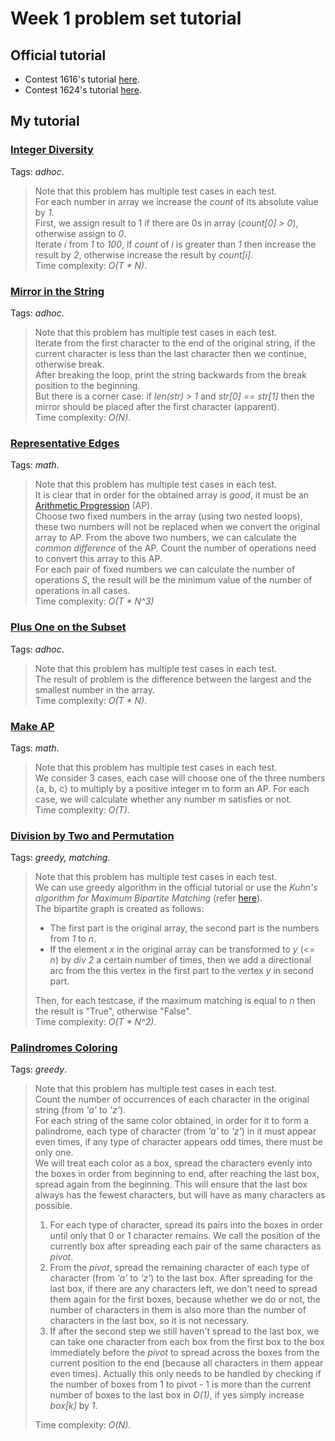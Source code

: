 # Week 1 problem set tutorial

## Official tutorial
- Contest 1616's tutorial [here](https://codeforces.com/blog/entry/98501).
- Contest 1624's tutorial [here](https://codeforces.com/blog/entry/98942).

## My tutorial

### [Integer Diversity](https://codeforces.com/contest/1616/problem/A)

Tags: *adhoc*.
> Note that this problem has multiple test cases in each test. <br>
> For each number in array we increase the *count* of its absolute value by *1*. <br>
> First, we assign result to 1 if there are 0s in array (*count[0] > 0*), otherwise assign to *0*. <br>
> Iterate *i* from *1* to *100*, if *count* of *i* is greater than *1* then increase the result by *2*, otherwise increase the result by *count[i]*. <br>
> Time complexity: *O(T * N)*. 

### [Mirror in the String](https://codeforces.com/contest/1616/problem/B)

Tags: *adhoc*.
> Note that this problem has multiple test cases in each test. <br>
> Iterate from the first character to the end of the original string, if the current character is less than the last character then we continue, otherwise break. <br>
> After breaking the loop, print the string backwards from the break position to the beginning. <br>
> But there is a corner case: if *len(str) > 1* and *str[0] == str[1]* then the mirror should be placed after the first character (apparent). <br>
> Time complexity: *O(N)*.

### [Representative Edges](https://codeforces.com/contest/1616/problem/C)

Tags: *math*.
> Note that this problem has multiple test cases in each test. <br>
> It is clear that in order for the obtained array is *good*, it must be an [Arithmetic Progression](https://en.wikipedia.org/wiki/Arithmetic_progression) (AP). <br>
> Choose two fixed numbers in the array (using two nested loops), these two numbers will not be replaced when we convert the original array to AP. From the above two numbers, we can calculate the *common difference* of the AP. Count the number of operations need to convert this array to this AP. <br>
> For each pair of fixed numbers we can calculate the number of operations *S*, the result will be the minimum value of the number of operations in all cases. <br>
> Time complexity: *O(T * N^3)*

### [Plus One on the Subset](https://codeforces.com/contest/1624/problem/A)

Tags: *adhoc*.
> Note that this problem has multiple test cases in each test. <br>
> The result of problem is the difference between the largest and the smallest number in the array. <br>
> Time complexity: *O(T * N)*.

### [Make AP](https://codeforces.com/contest/1624/problem/B)

Tags: *math*.
> Note that this problem has multiple test cases in each test. <br>
> We consider 3 cases, each case will choose one of the three numbers {a, b, c} to multiply by a positive integer m to form an AP. For each case, we will calculate whether any number m satisfies or not.<br>
> Time complexity: *O(T)*.

### [Division by Two and Permutation](https://codeforces.com/contest/1624/problem/C)

Tags: *greedy, matching*.
> Note that this problem has multiple test cases in each test. <br>
> We can use greedy algorithm in the official tutorial or use the *Kuhn's algorithm for Maximum Bipartite Matching* (refer [here](https://cp-algorithms.com/graph/kuhn_maximum_bipartite_matching.html)). <br>
> The bipartite graph is created as follows:
> - The first part is the original array, the second part is the numbers from *1* to *n*. <br>
> - If the element *x* in the original array can be transformed to *y* (*<= n*) by *div 2* a certain number of times, then we add a directional arc from the this vertex in the first part to the vertex *y* in second part. <br>
>
> Then, for each testcase, if the maximum matching is equal to *n* then the result is "True", otherwise "False". <br>
> Time complexity: *O(T * N^2)*.

### [Palindromes Coloring](https://codeforces.com/contest/1624/problem/D)

Tags: *greedy*.
> Note that this problem has multiple test cases in each test. <br>
> Count the number of occurrences of each character in the original string (from *'a'* to *'z'*). <br>
> For each string of the same color obtained, in order for it to form a palindrome, each type of character (from *'a'* to *'z'*) in it must appear even times, if any type of character appears odd times, there must be only one. <br>
> We will treat each color as a box, spread the characters evenly into the boxes in order from beginning to end, after reaching the last box, spread again from the beginning. This will ensure that the last box always has the fewest characters, but will have as many characters as possible. <br>
> 1. For each type of character, spread its pairs into the boxes in order until only that 0 or 1 character remains. We call the position of the currently box after spreading each pair of the same characters as *pivot*. 
> 2. From the *pivot*, spread the remaining character of each type of character (from *'a'* to *'z'*) to the last box. After spreading for the last box, if there are any characters left, we don't need to spread them again for the first boxes, because whether we do or not, the number of characters in them is also more than the number of characters in the last box, so it is not necessary. 
> 3. If after the second step we still haven't spread to the last box, we can take one character from each box from the first box to the box immediately before the *pivot* to spread across the boxes from the current position to the end (because all characters in them appear even times). Actually this only needs to be handled by checking if the number of boxes from 1 to pivot - 1 is more than the current number of boxes to the last box in *O(1)*, if yes simply increase *box[k]* by *1*.
> 
> Time complexity: *O(N)*.